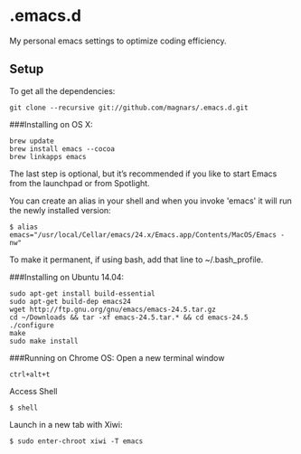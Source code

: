 # .emacs.d
My personal emacs settings to optimize coding efficiency. 

## Setup
To get all the dependencies: 
```
git clone --recursive git://github.com/magnars/.emacs.d.git
```

###Installing on OS X: 
```
brew update
brew install emacs --cocoa
brew linkapps emacs
```
The last step is optional, but it’s recommended if you like to start Emacs from the launchpad or from Spotlight.

You can create an alias in your shell and when you invoke 'emacs' it will run the newly installed version:
```
$ alias emacs="/usr/local/Cellar/emacs/24.x/Emacs.app/Contents/MacOS/Emacs -nw"
```
To make it permanent, if using bash, add that line to ~/.bash_profile.


###Installing on Ubuntu 14.04: 
```
sudo apt-get install build-essential
sudo apt-get build-dep emacs24
wget http://ftp.gnu.org/gnu/emacs/emacs-24.5.tar.gz 
cd ~/Downloads && tar -xf emacs-24.5.tar.* && cd emacs-24.5
./configure
make
sudo make install
```
###Running on Chrome OS: 
Open a new terminal window
```
ctrl+alt+t
```
Access Shell 
```
$ shell
```
Launch in a new tab with Xiwi:
```
$ sudo enter-chroot xiwi -T emacs
```


